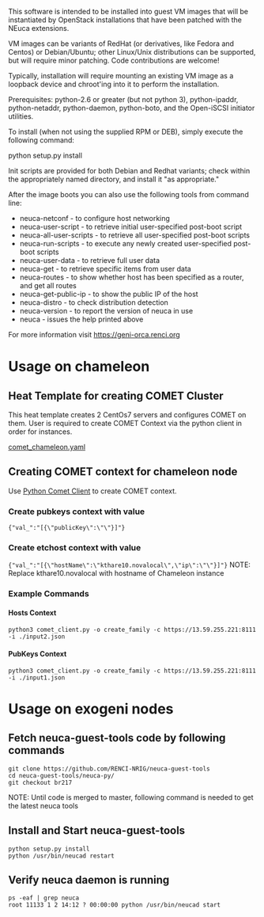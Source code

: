 This software is intended to be installed into guest VM images that will be
instantiated by OpenStack installations that have been patched with the NEuca extensions.

VM images can be variants of RedHat (or derivatives, like Fedora and Centos) or Debian/Ubuntu;
other Linux/Unix distributions can be supported, but will require minor patching.
Code contributions are welcome!

Typically, installation will require mounting an existing VM image as a loopback device and
chroot'ing into it to perform the installation.

Prerequisites: python-2.6 or greater (but not python 3), python-ipaddr, python-netaddr,
               python-daemon, python-boto, and the Open-iSCSI initiator utilities.

To install (when not using the supplied RPM or DEB), simply execute the following command:

python setup.py install

Init scripts are provided for both Debian and Redhat variants;
check within the appropriately named directory, and install it "as appropriate."

After the image boots you can also use the following tools from command line:
 * neuca-netconf - to configure host networking
 * neuca-user-script - to retrieve initial user-specified post-boot script
 * neuca-all-user-scripts - to retrieve all user-specified post-boot scripts
 * neuca-run-scripts - to execute any newly created user-specified post-boot scripts
 * neuca-user-data - to retrieve full user data
 * neuca-get - to retrieve specific items from user data
 * neuca-routes - to show whether host has been specified as a router, and get all routes
 * neuca-get-public-ip - to show the public IP of the host
 * neuca-distro - to check distribution detection
 * neuca-version - to report the version of neuca in use
 * neuca - issues the help printed above

For more information visit https://geni-orca.renci.org


# Usage on chameleon
## Heat Template for creating COMET Cluster
This heat template creates 2 CentOs7 servers and configures COMET on them. User is required to create COMET Context via the python client in order for instances.

[comet_chameleon.yaml](https://github.com/RENCI-NRIG/neuca-guest-tools/blob/br217/comet_chameleon.yaml)

## Creating COMET context for chameleon node
Use [Python Comet Client](https://github.com/RENCI-NRIG/COMET-Client/tree/master/python-client ) to create COMET context.
### Create pubkeys context with value
`{"val_":"[{\"publicKey\":\"\"}]"}`

### Create etchost context with value
`{"val_":"[{\"hostName\":\"kthare10.novalocal\",\"ip\":\"\"}]"}`
NOTE: Replace kthare10.novalocal with hostname of Chameleon instance

### Example Commands
#### Hosts Context
`python3 comet_client.py -o create_family -c https://13.59.255.221:8111 -i ./input2.json`

#### PubKeys Context
`python3 comet_client.py -o create_family -c https://13.59.255.221:8111 -i ./input1.json`

# Usage on exogeni nodes
## Fetch neuca-guest-tools code by following commands
```
git clone https://github.com/RENCI-NRIG/neuca-guest-tools
cd neuca-guest-tools/neuca-py/
git checkout br217
```
NOTE: Until code is merged to master, following command is needed to get the latest neuca tools

## Install and Start neuca-guest-tools
```
python setup.py install
python /usr/bin/neucad restart
```

## Verify neuca daemon is running
```
ps -eaf | grep neuca
root 11133 1 2 14:12 ? 00:00:00 python /usr/bin/neucad start
```
